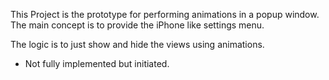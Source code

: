 This Project is the prototype for performing animations in a popup window.
The main concept is to provide the iPhone like settings menu.

The logic is to just show and hide the views using animations.

* Not fully implemented but initiated.
